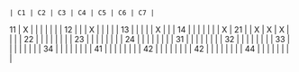     | C1 | C2 | C3 | C4 | C5 | C6 | C7 |
11  | X  |    |    |    |    |    |    |
12  |    |    | X  |    |    |    |    |
13  |    |    |    |    | X  |    |    |
14  |    |    |    |    |    |    | X  |
21  |    | X  | X  | X  |    |    |    |
22  |    |    |    |    |    |    |    |
23  |    |    |    |    |    |    |    |
24  |    |    |    |    |    |    |    |
31  |    |    |    |    |    |    |    |
32  |    |    |    |    |    |    |    |
33  |    |    |    |    |    |    |    |
34  |    |    |    |    |    |    |    |
41  |    |    |    |    |    |    |    |
42  |    |    |    |    |    |    |    |
42  |    |    |    |    |    |    |    |
44  |    |    |    |    |    |    |    |